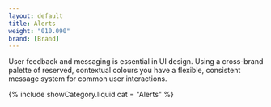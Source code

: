 ```yaml
---
layout: default
title: Alerts
weight: "010.090"
brand: [Brand]
---
```


<div class="col-sm-7 col-sm-offset-5 category-head">
	User feedback and messaging is essential in UI design. Using a cross-brand palette of reserved, contextual colours you have a flexible, consistent message
	system for common user interactions.
</div>

{% include showCategory.liquid  cat = "Alerts" %}